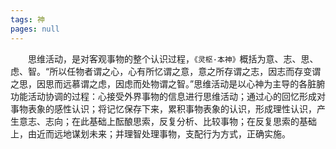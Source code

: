 ```yaml
---
tags: 神
pages: null
---
```

&emsp;&emsp;思维活动，是对客观事物的整个认识过程，`《灵枢·本神》`概括为意、志、思、虑、智。“所以任物者谓之心，心有所忆谓之意，意之所存谓之志，因志而存变谓之思，因思而远慕谓之虑，因虑而处物谓之智。”思维活动是以心神为主导的各脏腑功能活动协调的过程：心接受外界事物的信息进行思维活动；通过心的回忆形成对事物表象的感性认识；将记忆保存下来，累积事物表象的认识，形成理性认识，产生意志、志向；在此基础上酝酿思索，反复分析、比较事物；在反复思索的基础上，由近而远地谋划未来；并理智处理事物，支配行为方式，正确实施。